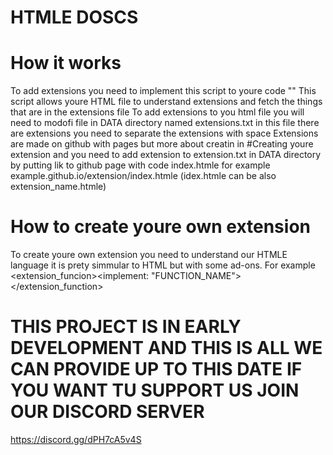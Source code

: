 # HTMLE DOSCS
# How it works
To add extensions you need to implement this script to youre code "**<script src="https://tommager1107.github.io/HTML-EXTENSIONS/htmle/data/index.js"></script>**"
This script allows youre HTML file to understand extensions and fetch the things that are in the extensions file
To add extensions to you html file you will need to modofi file in DATA directory named extensions.txt in this file there are extensions you need to separate the extensions with space
Extensions are made on github with pages but more about creatin in #Creating youre extension and you need to add extension to extension.txt in DATA directory by putting lik to github page with code index.htmle
for example example.github.io/extension/index.htmle (idex.htmle can be also extension_name.htmle)

# How to create youre own extension 
To create youre own extension you need to understand our HTMLE language it is prety simmular to HTML but with some ad-ons.
For example <extension_funcion><implement: "FUNCTION_NAME"></extension_function>

# THIS PROJECT IS IN EARLY DEVELOPMENT AND THIS IS ALL WE CAN PROVIDE UP TO THIS DATE IF YOU WANT TU SUPPORT US JOIN OUR DISCORD SERVER
https://discord.gg/dPH7cA5v4S
